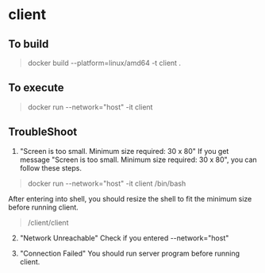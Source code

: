 # client

## To build
> docker build --platform=linux/amd64 -t client .

## To execute
> docker run --network="host" -it client

## TroubleShoot
1. "Screen is too small. Minimum size required: 30 x 80"
If you get message "Screen is too small. Minimum size required: 30 x 80", you can follow these steps.
> docker run --network="host" -it client /bin/bash

After entering into shell, you should resize the shell to fit the minimum size before running client.

> /client/client

2. "Network Unreachable"
Check if you entered --network="host"

3. "Connection Failed"
You should run server program before running client.

